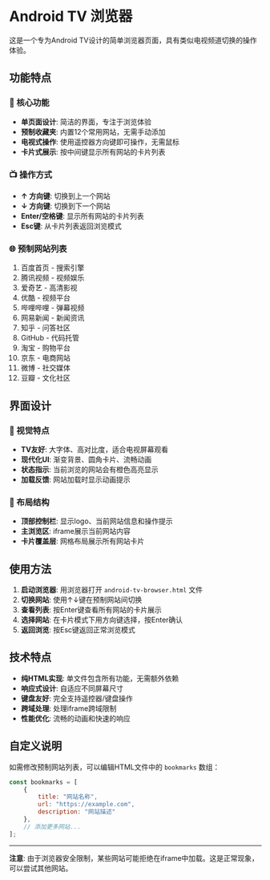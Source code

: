 # Android TV 浏览器

这是一个专为Android TV设计的简单浏览器页面，具有类似电视频道切换的操作体验。

## 功能特点

### 🎯 核心功能
- **单页面设计**: 简洁的界面，专注于浏览体验
- **预制收藏夹**: 内置12个常用网站，无需手动添加
- **电视式操作**: 使用遥控器方向键即可操作，无需鼠标
- **卡片式展示**: 按中间键显示所有网站的卡片列表

### 📺 操作方式
- **↑ 方向键**: 切换到上一个网站
- **↓ 方向键**: 切换到下一个网站  
- **Enter/空格键**: 显示所有网站的卡片列表
- **Esc键**: 从卡片列表返回浏览模式

### 🌐 预制网站列表
1. 百度首页 - 搜索引擎
2. 腾讯视频 - 视频娱乐
3. 爱奇艺 - 高清影视
4. 优酷 - 视频平台
5. 哔哩哔哩 - 弹幕视频
6. 网易新闻 - 新闻资讯
7. 知乎 - 问答社区
8. GitHub - 代码托管
9. 淘宝 - 购物平台
10. 京东 - 电商网站
11. 微博 - 社交媒体
12. 豆瓣 - 文化社区

## 界面设计

### 🎨 视觉特点
- **TV友好**: 大字体、高对比度，适合电视屏幕观看
- **现代化UI**: 渐变背景、圆角卡片、流畅动画
- **状态指示**: 当前浏览的网站会有橙色高亮显示
- **加载反馈**: 网站加载时显示动画提示

### 📱 布局结构
- **顶部控制栏**: 显示logo、当前网站信息和操作提示
- **主浏览区**: iframe展示当前网站内容
- **卡片覆盖层**: 网格布局展示所有网站卡片

## 使用方法

1. **启动浏览器**: 用浏览器打开 `android-tv-browser.html` 文件
2. **切换网站**: 使用↑↓键在预制网站间切换
3. **查看列表**: 按Enter键查看所有网站的卡片展示
4. **选择网站**: 在卡片模式下用方向键选择，按Enter确认
5. **返回浏览**: 按Esc键返回正常浏览模式

## 技术特点

- **纯HTML实现**: 单文件包含所有功能，无需额外依赖
- **响应式设计**: 自适应不同屏幕尺寸
- **键盘友好**: 完全支持遥控器/键盘操作
- **跨域处理**: 处理iframe跨域限制
- **性能优化**: 流畅的动画和快速的响应

## 自定义说明

如需修改预制网站列表，可以编辑HTML文件中的 `bookmarks` 数组：

```javascript
const bookmarks = [
    {
        title: "网站名称",
        url: "https://example.com",
        description: "网站描述"
    },
    // 添加更多网站...
];
```

---

**注意**: 由于浏览器安全限制，某些网站可能拒绝在iframe中加载。这是正常现象，可以尝试其他网站。 